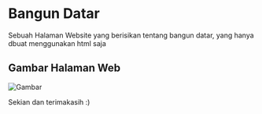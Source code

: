 # Bangun Datar
  Sebuah Halaman Website yang berisikan tentang bangun datar, yang hanya dbuat menggunakan html saja

## Gambar Halaman Web
![Gambar](https://github.com/user-attachments/assets/3e6d8d19-1ebe-45db-9f1a-a9719e769e22)

Sekian dan terimakasih :)
